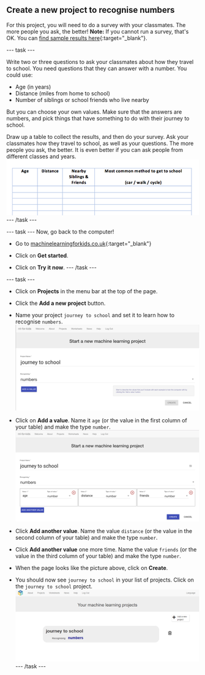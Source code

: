 ## Create a new project to recognise numbers

For this project, you will need to do a survey with your classmates. The more people you ask, the better! **Note:** If you cannot run a survey, that's OK. You can [find sample results here](https://github.com/raspberrypilearning/journey-to-school/tree/master/en/resources){:target="_blank"}.

--- task ---

Write two or three questions to ask your classmates about how they travel to school. You need questions that they can answer with a number. You could use:
+ Age (in years)
+ Distance (miles from home to school)
+ Number of siblings or school friends who live nearby

But you can choose your own values. Make sure that the answers are numbers, and pick things that have something to do with their journey to school.

Draw up a table to collect the results, and then do your survey. Ask your classmates how they travel to school, as well as your questions. The more people you ask, the better. It is even better if you can ask people from different classes and years.
![An example of a survey sheet](images/survey-sheet.png)
--- /task ---

--- task ---
Now, go back to the computer!

+ Go to [machinelearningforkids.co.uk](https://machinelearningforkids.co.uk/){:target="_blank"}

+ Click on **Get started**.

+ Click on **Try it now**.
--- /task ---

--- task ---
+ Click on **Projects** in the menu bar at the top of the page.

+ Click the **Add a new project** button.

+ Name your project `journey to school` and set it to learn how to recognise `numbers`. 
![Create a project page](images/create.png)

+ Click on **Add a value**. Name it `age` (or the value in the first column of your table) and make the type `number`. 
![Adding values](images/add-value.png)

+ Click **Add another value**. Name the value `distance` (or the value in the second column of your table) and make the type `number`. 

+ Click **Add another value** one more time. Name the value `friends` (or the value in the third column of your table) and make the type `number`. 

+ When the page looks like the picture above, click on **Create**. 

+ You should now see `journey to school` in your list of projects. Click on the `journey to school` project.
![List of projects containing one entry: journey to school](images/list-of-projects.png)
--- /task ---
